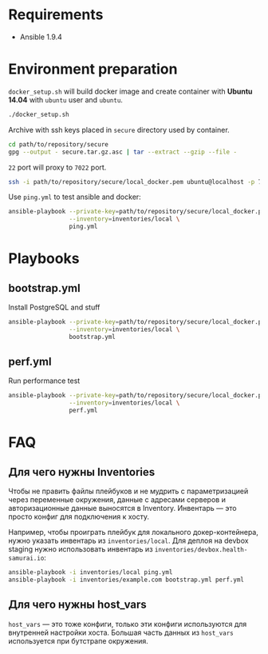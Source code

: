 # Requirements

* Ansible 1.9.4

# Environment preparation

`docker_setup.sh` will build docker image and create container
with __Ubuntu 14.04__ with `ubuntu` user and `ubuntu`.

```bash
./docker_setup.sh
```

Archive with ssh keys placed in `secure` directory used by container.

```bash
cd path/to/repository/secure
gpg --output - secure.tar.gz.asc | tar --extract --gzip --file -
```

`22` port will proxy to `7022` port.

```bash
ssh -i path/to/repository/secure/local_docker.pem ubuntu@localhost -p 7022
```

Use `ping.yml` to test ansible and docker:

```bash
ansible-playbook --private-key=path/to/repository/secure/local_docker.pem \
                 --inventory=inventories/local \
                 ping.yml
```

# Playbooks

## bootstrap.yml

Install PostgreSQL and stuff

```bash
ansible-playbook --private-key=path/to/repository/secure/local_docker.pem \
                 --inventory=inventories/local \
                 bootstrap.yml
```

## perf.yml

Run performance test

```bash
ansible-playbook --private-key=path/to/repository/secure/local_docker.pem \
                 --inventory=inventories/local \
                 perf.yml
```

# FAQ

## Для чего нужны Inventories

Чтобы не править файлы плейбуков и не мудрить с параметризацией через
переменные окружения, данные с адресами серверов и авторизационные
данные выносятся в Inventory. Инвентарь — это просто конфиг для
подключения к хосту.

Например, чтобы проиграть плейбук для локального докер-контейнера,
нужно указать инвентарь из `inventories/local`. Для деплоя на devbox
staging нужно использовать инвентарь из
`inventories/devbox.health-samurai.io`:

```bash
ansible-playbook -i inventories/local ping.yml
ansible-playbook -i inventories/example.com bootstrap.yml perf.yml
```

## Для чего нужны host_vars

`host_vars` — это тоже конфиги, только эти конфиги используются для
внутренней настройки хоста.
Большая часть данных из `host_vars` используется при бутстрапе
окружения.
